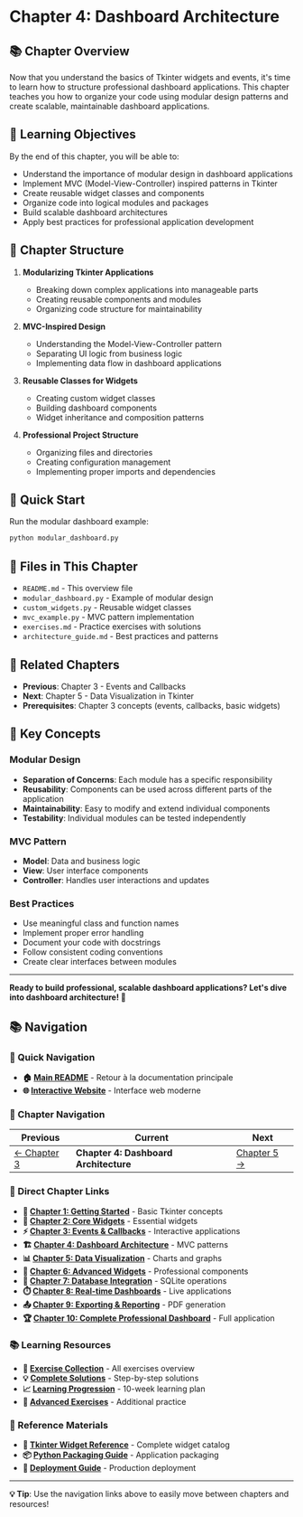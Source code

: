 # Chapter 4: Dashboard Architecture

## 📚 Chapter Overview

Now that you understand the basics of Tkinter widgets and events, it's time to learn how to structure professional dashboard applications. This chapter teaches you how to organize your code using modular design patterns and create scalable, maintainable dashboard applications.

## 🎯 Learning Objectives

By the end of this chapter, you will be able to:

- Understand the importance of modular design in dashboard applications
- Implement MVC (Model-View-Controller) inspired patterns in Tkinter
- Create reusable widget classes and components
- Organize code into logical modules and packages
- Build scalable dashboard architectures
- Apply best practices for professional application development

## 📖 Chapter Structure

1. **Modularizing Tkinter Applications**
   - Breaking down complex applications into manageable parts
   - Creating reusable components and modules
   - Organizing code structure for maintainability

2. **MVC-Inspired Design**
   - Understanding the Model-View-Controller pattern
   - Separating UI logic from business logic
   - Implementing data flow in dashboard applications

3. **Reusable Classes for Widgets**
   - Creating custom widget classes
   - Building dashboard components
   - Widget inheritance and composition patterns

4. **Professional Project Structure**
   - Organizing files and directories
   - Creating configuration management
   - Implementing proper imports and dependencies

## 🚀 Quick Start

Run the modular dashboard example:

```bash
python modular_dashboard.py
```

## 📁 Files in This Chapter

- `README.md` - This overview file
- `modular_dashboard.py` - Example of modular design
- `custom_widgets.py` - Reusable widget classes
- `mvc_example.py` - MVC pattern implementation
- `exercises.md` - Practice exercises with solutions
- `architecture_guide.md` - Best practices and patterns

## 🔗 Related Chapters

- **Previous**: Chapter 3 - Events and Callbacks
- **Next**: Chapter 5 - Data Visualization in Tkinter
- **Prerequisites**: Chapter 3 concepts (events, callbacks, basic widgets)

## 🎨 Key Concepts

### Modular Design
- **Separation of Concerns**: Each module has a specific responsibility
- **Reusability**: Components can be used across different parts of the application
- **Maintainability**: Easy to modify and extend individual components
- **Testability**: Individual modules can be tested independently

### MVC Pattern
- **Model**: Data and business logic
- **View**: User interface components
- **Controller**: Handles user interactions and updates

### Best Practices
- Use meaningful class and function names
- Implement proper error handling
- Document your code with docstrings
- Follow consistent coding conventions
- Create clear interfaces between modules

---

**Ready to build professional, scalable dashboard applications? Let's dive into dashboard architecture! 🎉**


## 📚 Navigation

### 🔗 Quick Navigation
- **🏠 [Main README](../../README.md)** - Retour à la documentation principale
- **🌐 [Interactive Website](../../index.html)** - Interface web moderne

### 📖 Chapter Navigation
| Previous | Current | Next |
|----------|---------|------|
| [← Chapter 3](../chapter03-*/README.md) | **Chapter 4: Dashboard Architecture** | [Chapter 5 →](../chapter05-*/README.md) |


### 🎯 Direct Chapter Links
- **🎯 [Chapter 1: Getting Started](../chapter01-getting-started/README.md)** - Basic Tkinter concepts
- **🧩 [Chapter 2: Core Widgets](../chapter02-core-widgets/README.md)** - Essential widgets
- **⚡ [Chapter 3: Events & Callbacks](../chapter03-events-callbacks/README.md)** - Interactive applications
- **🏗️ [Chapter 4: Dashboard Architecture](../chapter04-dashboard-architecture/README.md)** - MVC patterns
- **📊 [Chapter 5: Data Visualization](../chapter05-data-visualization/README.md)** - Charts and graphs
- **🔧 [Chapter 6: Advanced Widgets](../chapter06-advanced-widgets/README.md)** - Professional components
- **💾 [Chapter 7: Database Integration](../chapter07-database-integration/README.md)** - SQLite operations
- **⏱️ [Chapter 8: Real-time Dashboards](../chapter08-real-time-dashboards/README.md)** - Live applications
- **📤 [Chapter 9: Exporting & Reporting](../chapter09-exporting-reporting/README.md)** - PDF generation
- **🏆 [Chapter 10: Complete Professional Dashboard](../chapter10-complete-professional-dashboard/README.md)** - Full application

### 📚 Learning Resources
- **🧪 [Exercise Collection](../../exercises_summary.md)** - All exercises overview
- **💡 [Complete Solutions](../../exercise_solutions.md)** - Step-by-step solutions
- **📈 [Learning Progression](../../learning_progression_guide.md)** - 10-week learning plan
- **🔧 [Advanced Exercises](../../additional_exercises.md)** - Additional practice

### 📖 Reference Materials
- **📖 [Tkinter Widget Reference](../../appendices/appendix_a_tkinter_widget_reference.md)** - Complete widget catalog
- **📦 [Python Packaging Guide](../../appendices/appendix_b_python_packaging.md)** - Application packaging
- **🚀 [Deployment Guide](../../appendices/appendix_c_deployment_guide.md)** - Production deployment

---

**💡 Tip**: Use the navigation links above to easily move between chapters and resources!

